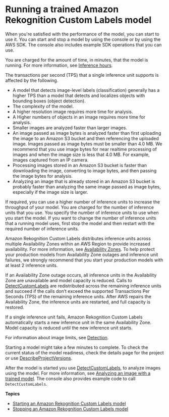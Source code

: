 # Running a trained Amazon Rekognition Custom Labels model<a name="running-model"></a>

When you're satisfied with the performance of the model, you can start to use it\. You can start and stop a model by using the console or by using the AWS SDK\. The console also includes example SDK operations that you can use\.

You are charged for the amount of time, in minutes, that the model is running\. For more information, see [Inference hours](https://aws.amazon.com/rekognition/pricing/#Amazon_Rekognition_Custom_Labels_pricing)\. 

The transactions per second \(TPS\) that a single inference unit supports is affected by the following\.
+ A model that detects image\-level labels \(classification\) generally has a higher TPS than a model that detects and localizes objects with bounding boxes \(object detection\)\.
+ The complexity of the model\.
+ A higher resolution image requires more time for analysis\.
+ A Higher numbers of objects in an image requires more time for analysis\.
+ Smaller images are analyzed faster than larger images\. 
+ An image passed as image bytes is analyzed faster than first uploading the image to an Amazon S3 bucket and then referencing the uploaded image\. Images passed as image bytes must be smaller than 4\.0 MB\. We recommend that you use image bytes for near realtime processing of images and when the image size is less that 4\.0 MB\. For example, images captured from an IP camera\.
+ Processing images stored in an Amazon S3 bucket is faster than downloading the image, converting to image bytes, and then passing the image bytes for analysis\.
+ Analyzing an image that is already stored in an Amazon S3 bucket is probably faster than analyzing the same image passed as image bytes, especially if the image size is larger\.

 If required, you can use a higher number of inference units to increase the throughput of your model\. You are charged for the number of inference units that you use\. You specify the number of inference units to use when you start the model\. If you want to change the number of inference units that a running model uses, first stop the model and then restart with the required number of inference units\.

Amazon Rekognition Custom Labels distributes inference units across multiple Availability Zones within an AWS Region to provide increased availability\. For more information, see [Availability Zones](https://aws.amazon.com/about-aws/global-infrastructure/regions_az/#Availability_Zones)\. To help protect your production models from Availability Zone outages and inference unit failures, we strongly recommend that you start your production models with at least 2 inference units\. 

If an Availability Zone outage occurs, all inference units in the Availability Zone are unavailable and model capacity is reduced\. Calls to [DetectCustomLabels](https://docs.aws.amazon.com/rekognition/latest/dg/API_DetectCustomLabels) are redistributed across the remaining inference units and succeed if the calls don’t exceed the supported Transactions Per Seconds \(TPS\) of the remaining inference units\. After AWS repairs the Availability Zone, the inference units are restarted, and full capacity is restored\. 

If a single inference unit fails, Amazon Rekognition Custom Labels automatically starts a new inference unit in the same Availability Zone\. Model capacity is reduced until the new inference unit starts\.

For information about image limits, see [Detection](limits.md#limits-detection)\.

Starting a model might take a few minutes to complete\. To check the current status of the model readiness, check the details page for the project or use [DescribeProjectVersions](https://docs.aws.amazon.com/rekognition/latest/dg/API_DescribeProjectVersions)\.

After the model is started you use [DetectCustomLabels](https://docs.aws.amazon.com/rekognition/latest/dg/API_DetectCustomLabels), to analyze images using the model\. For more information, see [Analyzing an image with a trained model](detecting-custom-labels.md)\. The console also provides example code to call `DetectCustomLabels`\. 

**Topics**
+ [Starting an Amazon Rekognition Custom Labels model](rm-start.md)
+ [Stopping an Amazon Rekognition Custom Labels model](rm-stop.md)